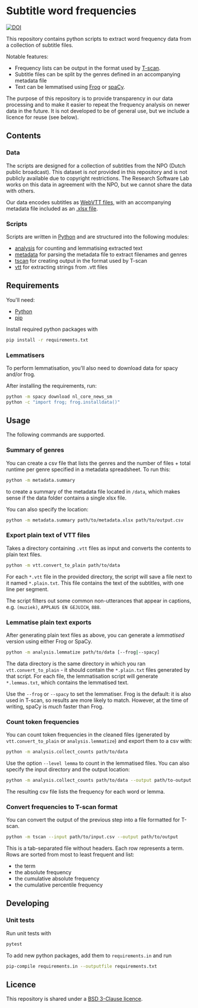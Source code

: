 # Subtitle word frequencies

[![DOI](https://zenodo.org/badge/DOI/10.5281/zenodo.10607189.svg)](https://doi.org/10.5281/zenodo.10607189)

This repository contains python scripts to extract word frequency data from a collection of subtitle files.

Notable features:
- Frequency lists can be output in the format used by [T-scan](https://github.com/UUDigitalHumanitieslab/tscan).
- Subtitle files can be split by the genres defined in an accompanying metadata file
- Text can be lemmatised using [Frog](https://frognlp.readthedocs.io/en/latest/) or [spaCy](https://spacy.io/).

The purpose of this repository is to provide transparency in our data processing and to make it easier to repeat the frequency analysis on newer data in the future. It is not developed to be of general use, but we include a licence for reuse (see below).

## Contents

### Data

The scripts are designed for a collection of subtitles from the NPO (Dutch public broadcast). This dataset is _not_ provided in this repository and is not publicly available due to copyright restrictions. The Research Software Lab works on this data in agreement with the NPO, but we cannot share the data with others.

Our data encodes subtitles as [WebVTT files](https://en.wikipedia.org/wiki/WebVTT), with an accompanying metadata file included as an [.xlsx file](https://en.wikipedia.org/wiki/Office_Open_XML).

### Scripts

Scripts are written in [Python](https://www.python.org/) and are structured into the following modules:

- [analysis](/analysis/) for counting and lemmatising extracted text
- [metadata](/metadata/) for parsing the metadata file to extract filenames and genres
- [tscan](/tscan/) for creating output in the format used by T-scan
- [vtt](/vtt/) for extracting strings from .vtt files

## Requirements

You'll need:

- [Python](https://www.python.org/)
- [pip](https://pypi.org/project/pip/)

Install required python packages with 

```bash
pip install -r requirements.txt
```

### Lemmatisers

To perform lemmatisation, you'll also need to download data for spacy and/or frog.

After installing the requirements, run:

```sh
python -m spacy download nl_core_news_sm
python -c "import frog; frog.installdata()"
```

## Usage

The following commands are supported.

### Summary of genres

You can create a csv file that lists the genres and the number of files + total runtime per genre specified in a metadata spreadsheet. To run this:

```bash
python -m metadata.summary
```

to create a summary of the metadata file located in `/data`, which makes sense if the data folder contains a single xlsx file.

You can also specify the location:

```bash
python -m metadata.summary path/to/metadata.xlsx path/to/output.csv
```

### Export plain text of VTT files

Takes a directory containing `.vtt` files as input and converts the contents to plain text files.

```bash
python -m vtt.convert_to_plain path/to/data
```

For each `*.vtt` file in the provided directory, the script will save a file next to it named `*.plain.txt`. This file contains the text of the subtitles, with one line per segment.

The script filters out some common non-utterances that appear in captions, e.g. `(muziek)`, `APPLAUS EN GEJUICH`, `888`.

### Lemmatise plain text exports

After generating plain text files as above, you can generate a _lemmatised_ version using either Frog or SpaCy.

```bash
python -m analysis.lemmatize path/to/data [--frog|--spacy]
```

The data directory is the same directory in which you ran `vtt.convert_to_plain` - it should contain the `*.plain.txt` files generated by that script. For each file, the lemmatisation script will generate `*.lemmas.txt`, which contains the lemmatised text.

Use the `--frog` or `--spacy` to set the lemmatiser. Frog is the default: it is also used in T-scan, so results are more likely to match. However, at the time of writing, spaCy is _much_ faster than Frog.

### Count token frequencies

You can count token frequencies in the cleaned files (generated by `vtt.convert_to_plain` or `analysis.lemmatize`) and export them to a csv with:

```bash
python -m analysis.collect_counts path/to/data
```

Use the option `--level lemma` to count in the lemmatised files. You can also specify the input directory and the output location:

```bash
python -m analysis.collect_counts path/to/data --output path/to-output.csv --level lemma
```

The resulting csv file lists the frequency for each word or lemma.

### Convert frequencies to T-scan format

You can convert the output of the previous step into a file formatted for T-scan.

```bash
python -m tscan --input path/to/input.csv --output path/to/output
```

This is a tab-separated file without headers. Each row represents a term. Rows are sorted from most to least frequent and list:

- the term
- the absolute frequency
- the cumulative absolute frequency
- the cumulative percentile frequency

## Developing

### Unit tests

Run unit tests with

 ```bash
pytest
```

To add new python packages, add them to `requirements.in` and run 

```bash
pip-compile requirements.in --outputfile requirements.txt
```


## Licence

This repository is shared under a [BSD 3-Clause licence](/LICENSE).
